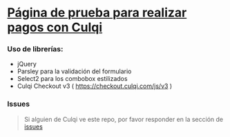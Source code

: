 # [Página de prueba para realizar pagos con Culqi](https://joseadrian.github.io/culqi-test/culqi-efectivo/index.html)

### Uso de librerías: 
- jQuery
- Parsley para la validación del formulario
- Select2 para los combobox estilizados
- Culqi Checkout v3 ( https://checkout.culqi.com/js/v3 )

### Issues

> Si alguien de Culqi ve este repo, por favor responder en la sección de [issues](https://github.com/joseadrian/culqi-test/issues/1) 
